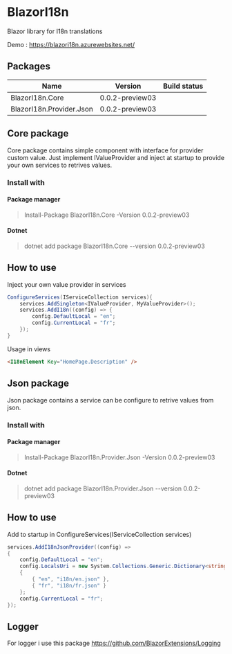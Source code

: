 # BlazorI18n
Blazor library for I18n translations

Demo : https://blazori18n.azurewebsites.net/

## Packages
| Name        | Version           | Build status  |
| ------------- |:-------------:| -----|
| BlazorI18n.Core     | 0.0.2-preview03 | |
| BlazorI18n.Provider.Json      | 0.0.2-preview03 | |


## Core package
Core package contains simple component with interface for provider custom value.
Just implement IValueProvider and inject at startup to provide your own services to retrives values.

### Install with 
#### Package manager
> Install-Package BlazorI18n.Core -Version 0.0.2-preview03
#### Dotnet
> dotnet add package BlazorI18n.Core --version 0.0.2-preview03

## How to use 
Inject your own value provider in services
```csharp
ConfigureServices(IServiceCollection services){
	services.AddSingleton<IValueProvider, MyValueProvider>();
	services.AddI18n((config) => {
		config.DefaultLocal = "en";
		config.CurrentLocal = "fr";
	});
}
```

Usage in views 
```html
<I18nElement Key="HomePage.Description" />
```
## Json package
Json package contains a service can be configure to retrive values from json.

### Install with 
#### Package manager
> Install-Package BlazorI18n.Provider.Json -Version 0.0.2-preview03
#### Dotnet
> dotnet add package BlazorI18n.Provider.Json --version 0.0.2-preview03

## How to use 
Add to startup in ConfigureServices(IServiceCollection services)
```csharp
services.AddI18nJsonProvider((config) =>
{
	config.DefaultLocal = "en";
	config.LocalsUri = new System.Collections.Generic.Dictionary<string, string>
	{
		{ "en", "i18n/en.json" },
		{ "fr", "i18n/fr.json" }
	};
	config.CurrentLocal = "fr";
});

```

## Logger
For logger i use this package 
https://github.com/BlazorExtensions/Logging

